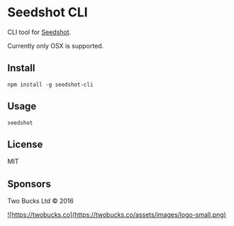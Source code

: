 # Seedshot CLI

CLI tool for [Seedshot](http://seedshot.io). 

Currently only OSX is supported.

## Install

```
npm install -g seedshot-cli
```

## Usage

```
seedshot
```

## License

MIT

## Sponsors

Two Bucks Ltd © 2016

<a href="https://twobucks.co">
![https://twobucks.co](https://twobucks.co/assets/images/logo-small.png)
</a>
